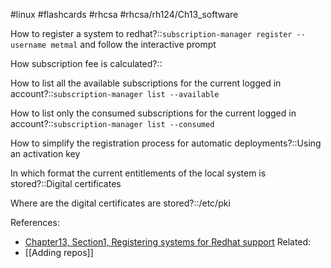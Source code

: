 #linux #flashcards #rhcsa #rhcsa/rh124/Ch13_software 

How to register a system to redhat?::`subscription-manager register --username metmal` and follow the interactive prompt

How subscription fee is calculated?::

How to list all the available subscriptions for the current logged in account?::`subscription-manager list --available`

How to list only the consumed subscriptions for the current logged in account?::`subscription-manager list --consumed`

How to simplify the registration process for automatic deployments?::Using an activation key

In which format the current entitlements of the local system is stored?::Digital certificates

Where are the digital certificates are stored?::/etc/pki

References:
- [Chapter13, Section1, Registering systems for Redhat support](rh124-8.0-student-guide.pdf#pageno=486)
Related:
- [[Adding repos]]